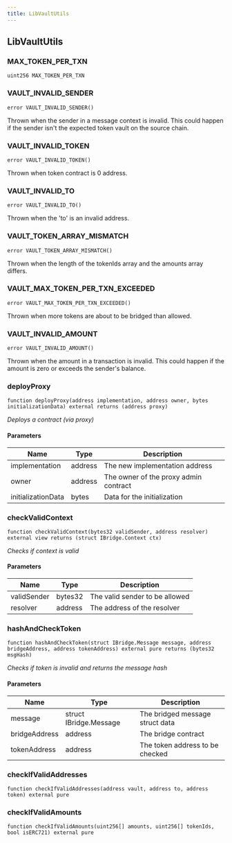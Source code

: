 ```yaml
---
title: LibVaultUtils
---
```


## LibVaultUtils

### MAX_TOKEN_PER_TXN

```solidity
uint256 MAX_TOKEN_PER_TXN
```

### VAULT_INVALID_SENDER

```solidity
error VAULT_INVALID_SENDER()
```

Thrown when the sender in a message context is invalid.
This could happen if the sender isn't the expected token vault on the
source chain.

### VAULT_INVALID_TOKEN

```solidity
error VAULT_INVALID_TOKEN()
```

Thrown when token contract is 0 address.

### VAULT_INVALID_TO

```solidity
error VAULT_INVALID_TO()
```

Thrown when the 'to' is an invalid address.

### VAULT_TOKEN_ARRAY_MISMATCH

```solidity
error VAULT_TOKEN_ARRAY_MISMATCH()
```

Thrown when the length of the tokenIds array and the amounts
array differs.

### VAULT_MAX_TOKEN_PER_TXN_EXCEEDED

```solidity
error VAULT_MAX_TOKEN_PER_TXN_EXCEEDED()
```

Thrown when more tokens are about to be bridged than allowed.

### VAULT_INVALID_AMOUNT

```solidity
error VAULT_INVALID_AMOUNT()
```

Thrown when the amount in a transaction is invalid.
This could happen if the amount is zero or exceeds the sender's balance.

### deployProxy

```solidity
function deployProxy(address implementation, address owner, bytes initializationData) external returns (address proxy)
```

_Deploys a contract (via proxy)_

#### Parameters

| Name | Type | Description |
| ---- | ---- | ----------- |
| implementation | address | The new implementation address |
| owner | address | The owner of the proxy admin contract |
| initializationData | bytes | Data for the initialization |

### checkValidContext

```solidity
function checkValidContext(bytes32 validSender, address resolver) external view returns (struct IBridge.Context ctx)
```

_Checks if context is valid_

#### Parameters

| Name | Type | Description |
| ---- | ---- | ----------- |
| validSender | bytes32 | The valid sender to be allowed |
| resolver | address | The address of the resolver |

### hashAndCheckToken

```solidity
function hashAndCheckToken(struct IBridge.Message message, address bridgeAddress, address tokenAddress) external pure returns (bytes32 msgHash)
```

_Checks if token is invalid and returns the message hash_

#### Parameters

| Name | Type | Description |
| ---- | ---- | ----------- |
| message | struct IBridge.Message | The bridged message struct data |
| bridgeAddress | address | The bridge contract |
| tokenAddress | address | The token address to be checked |

### checkIfValidAddresses

```solidity
function checkIfValidAddresses(address vault, address to, address token) external pure
```

### checkIfValidAmounts

```solidity
function checkIfValidAmounts(uint256[] amounts, uint256[] tokenIds, bool isERC721) external pure
```

